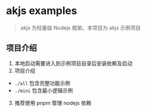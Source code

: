 # akjs examples

> akjs 为轻量级 Nodejs 框架。本项目为 akjs 示例项目

## 项目介绍

1. 本地启动需要进入到示例项目目录后安装依赖及启动
2. 项目介绍

- `./all` 包含完整功能示例
- `./mini` 包含最小逻辑示例

3. 推荐使用 pnpm 管理 nodejs 依赖
